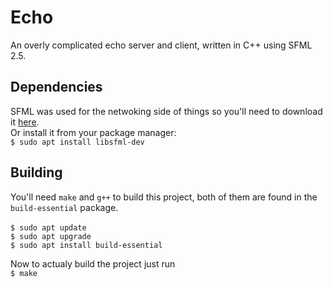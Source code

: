 # Echo

An overly complicated echo server and client, written in C++ using SFML 2.5.

## Dependencies 

SFML was used for the netwoking side of things so you'll need to download it [here](https://www.sfml-dev.org/download/sfml/2.5.0/).\
Or install it from your package manager:\
`$ sudo apt install libsfml-dev`

## Building

You'll need `make` and `g++` to build this project, both of them are found in the `build-essential` package.\
\
`$ sudo apt update`\
`$ sudo apt upgrade`\
`$ sudo apt install build-essential`

Now to actualy build the project just run\
`$ make`



 
